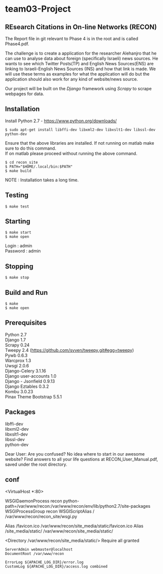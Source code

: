 team03-Project
==============

REsearch Citations in On-line Networks (RECON)
---------------------------------------------
The Report file in git relevant to Phase 4 is in the root and is called Phase4.pdf.

The challenge is to create a application for the researcher Alehanjro that he can use to analyse data about foreign (specifically Israeli) news sources.  He wants to see which Twitter Posts(TP) and English News Sources(ENS) are linking to Israeli-English News Sources (INS) and how that link is made.  We will use these terms as examples for what the application will do but the application should also work for any kind of website/news source.  

Our project will be built on the *Django* framework using *Scrapy* to scrape webpages for data.

Installation
-------------
Install Python 2.7 - https://www.python.org/downloads/<br>

	$ sudo apt-get install libffi-dev libxml2-dev libxslt1-dev libssl-dev python-dev
	
Ensure that the above libraries are installed.  If not running on matlab make sure to do this command.<br>  If on matlab please proceed without running the above command.
	
	$ cd recon_site
	$ PATH="$HOME/.local/bin:$PATH"
	$ make build

NOTE : Installation takes a long time.

Testing
--------

	$ make test
Starting
--------

	$ make start
	$ make open
	
Login : admin<br>
Password : admin<br>

Stopping
--------
	
	$ make stop

Build and Run
-------------
	
	$ make
	$ make open


Prerequisites 
-------------

Python 2.7 <br>
Django 1.7 <br>
Scrapy 0.24 <br>
Tweepy 2.4 (https://github.com/svven/tweepy.git#egg=tweepy) <br>
Pywb 0.6.3<br>
Warcprox 1.3<br>
Uwsgi 2.0.6<br>
Django-Celery 3.1.16<br>
Django user-accounts 1.0 <br>
Django - Jsonfield 0.9.13 <br>
Django Eztables 0.3.2 <br>
Kombu 3.0.23<br>
Pinax Theme Bootstrap 5.5.1<br>

Packages
--------
libffi-dev <br>
libxml2-dev <br>
libxslt1-dev <br>
libssl-dev <br>
python-dev <br>

Dear User: Are you confused? No idea where to start in our awesome website? Find answers to all your life questions at RECON_User_Manual.pdf, saved under the root directory.

conf
----
<VirtualHost *:80>

WSGIDaemonProcess recon python-path=/var/www/recon:/var/www/recon/env/lib/python2.7/site-packages
WSGIProcessGroup recon
WSGIScriptAlias / /var/www/recon/recon_site/wsgi.py

Alias /favicon.ico /var/www/recon/site_media/static/favicon.ico
Alias /site_media/static/ /var/www/recon/site_media/static/

<Directory /var/www/recon/site_media/static/>
	Require all granted
</Directory>


	ServerAdmin webmaster@localhost
	DocumentRoot /var/www/recon

	ErrorLog ${APACHE_LOG_DIR}/error.log
	CustomLog ${APACHE_LOG_DIR}/access.log combined
</VirtualHost>

